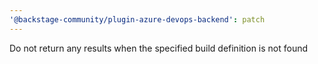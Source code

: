 ```yaml
---
'@backstage-community/plugin-azure-devops-backend': patch
---
```


Do not return any results when the specified build definition is not found
